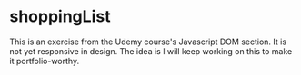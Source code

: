 # shoppingList

This is an exercise from the Udemy course's Javascript DOM section.
It is not yet responsive in design. The idea is I will keep working on this to make it portfolio-worthy.
